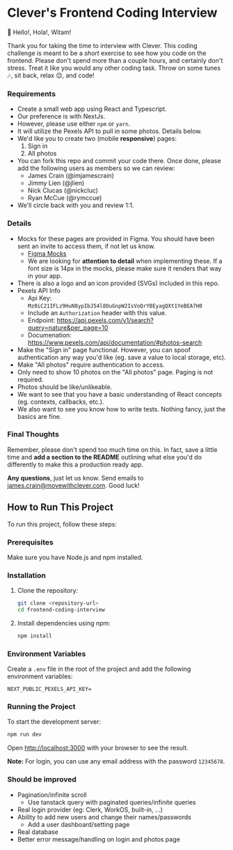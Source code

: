 # Clever's Frontend Coding Interview

👋 Hello!, Hola!, Witam!

Thank you for taking the time to interview with Clever. This coding challenge is meant to be a _short_ exercise to see how you code on the frontend. Please don't spend more than a couple hours, and certainly don't stress. Treat it like you would any other coding task. Throw on some tunes 🎶, sit back, relax 😌, and code!

### Requirements

- Create a small web app using React and Typescript.
- Our preference is with NextJs.
- However, please use either `npm` or `yarn`.
- It will utilize the Pexels API to pull in some photos. Details below.
- We'd like you to create two (mobile **responsive**) pages:
  1. Sign in
  2. All photos
- You can fork this repo and commit your code there. Once done, please add the following users as members so we can review:
  - James Crain (@imjamescrain)
  - Jimmy Lien (@jlien)
  - Nick Clucas (@nickcluc)
  - Ryan McCue (@rymccue)
- We'll circle back with you and review 1:1.

### Details

- Mocks for these pages are provided in Figma. You should have been sent an invite to access them, if not let us know.
  - [Figma Mocks](https://www.figma.com/file/wr1seCuhlRtoFGuz1iWgyF/Frontend-Coding-Mocks?type=design&node-id=0%3A1&mode=design&t=Uw1av3TypDUDcLAd-1)
  - We are looking for **attention to detail** when implementing these. If a font size is 14px in the mocks, please make sure it renders that way in your app.
- There is also a logo and an icon provided (SVGs) included in this repo.
- Pexels API Info
  - Api Key: `Mz0iC21IFLz9HuN8ypIbJ54l8OuGnpW2IsVoQrYBEyagQXt1YeBEA7H0`
  - Include an `Authorization` header with this value.
  - Endpoint: https://api.pexels.com/v1/search?query=nature&per_page=10
  - Documenation: https://www.pexels.com/api/documentation/#photos-search
- Make the "Sign in" page functional. However, you can spoof authentication any way you'd like (eg. save a value to local storage, etc).
- Make "All photos" require authentication to access.
- Only need to show 10 photos on the "All photos" page. Paging is not required.
- Photos should be like/unlikeable.
- We want to see that you have a basic understanding of React concepts (eg. contexts, callbacks, etc.).
- We also want to see you know how to write tests. Nothing fancy, just the basics are fine.

### Final Thoughts

Remember, please don't spend too much time on this. In fact, save a little time and **add a section to the README** outlining what else you'd do differently to make this a production ready app.

**Any questions**, just let us know. Send emails to <a href="mailto:james.crain@movewithclever.com">james.crain@movewithclever.com</a>. Good luck!

## How to Run This Project

To run this project, follow these steps:

### Prerequisites

Make sure you have Node.js and npm installed.

### Installation

1. Clone the repository:
   ```bash
   git clone <repository-url>
   cd frontend-coding-interview
   ```
2. Install dependencies using npm:
   ```bash
   npm install
   ```

### Environment Variables

Create a `.env` file in the root of the project and add the following environment variables:

```
NEXT_PUBLIC_PEXELS_API_KEY=
```

### Running the Project

To start the development server:

```bash
npm run dev
```

Open [http://localhost:3000](http://localhost:3000) with your browser to see the result.

**Note:** For login, you can use any email address with the password `12345678`.

### Should be improved

- Pagination/infinite scroll
  - Use tanstack query with paginated queries/infinite queries
- Real login provider (eg: Clerk, WorkOS, built-in, ...)
- Ability to add new users and change their names/passwords
  - Add a user dashboard/setting page
- Real database
- Better error message/handling on login and photos page
